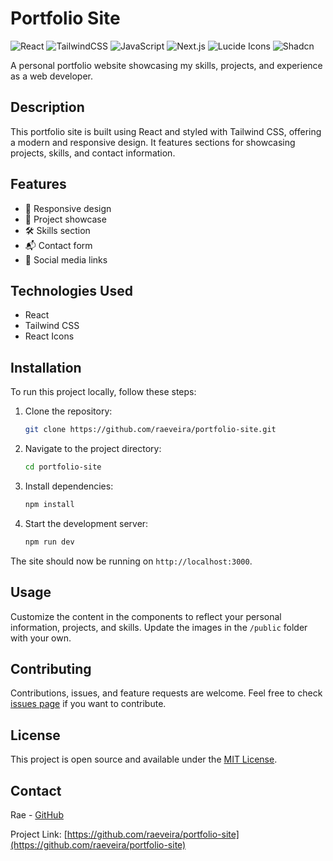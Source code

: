 
# Portfolio Site

![React](https://img.shields.io/badge/React-20232A?style=for-the-badge&logo=react&logoColor=61DAFB)
![TailwindCSS](https://img.shields.io/badge/Tailwind_CSS-38B2AC?style=for-the-badge&logo=tailwind-css&logoColor=white)
![JavaScript](https://img.shields.io/badge/JavaScript-F7DF1E?style=for-the-badge&logo=javascript&logoColor=black)
![Next.js](https://img.shields.io/badge/Next.js-000000?style=for-the-badge&logo=next.js&logoColor=white)
![Lucide Icons](https://img.shields.io/badge/Lucide-000000?style=for-the-badge&logo=Lucide&logoColor=white)
![Shadcn](https://img.shields.io/badge/Shadcn-000000?style=for-the-badge&logo=Shadcn&logoColor=white)

A personal portfolio website showcasing my skills, projects, and experience as a web developer.

## Description

This portfolio site is built using React and styled with Tailwind CSS, offering a modern and responsive design. It features sections for showcasing projects, skills, and contact information.

## Features

- 🎨 Responsive design
- 💼 Project showcase
- 🛠️ Skills section
- 📬 Contact form
- 🔗 Social media links

## Technologies Used

- React
- Tailwind CSS
- React Icons

## Installation

To run this project locally, follow these steps:

1. Clone the repository:
    ```bash
    git clone https://github.com/raeveira/portfolio-site.git
    ```


2. Navigate to the project directory:
    ```bash
    cd portfolio-site
    ```


3. Install dependencies:
    ```bash
    npm install
    ```


4. Start the development server:
    ```bash
    npm run dev
    ```


The site should now be running on `http://localhost:3000`.

## Usage

Customize the content in the components to reflect your personal information, projects, and skills. Update the images in the `/public` folder with your own.

## Contributing

Contributions, issues, and feature requests are welcome. Feel free to check [issues page](https://github.com/raeveira/portfolio-site/issues) if you want to contribute.

## License

This project is open source and available under the [MIT License](LICENSE).

## Contact

Rae - [GitHub](https://github.com/raeveira)

Project Link: [https://github.com/raeveira/portfolio-site](https://github.com/raeveira/portfolio-site)

    
